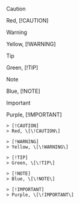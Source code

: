 > [!CAUTION]
> Red, \[\!CAUTION\]

> [!WARNING]
> Yellow, \[\!WARNING\]

> [!TIP]
> Green, \[\!TIP\]

> [!NOTE]
> Blue, \[\!NOTE\]

> [!IMPORTANT]
> Purple, \[\!IMPORTANT\]

```
> [!CAUTION]
> Red, \[\!CAUTION\]

> [!WARNING]
> Yellow, \[\!WARNING\]

> [!TIP]
> Green, \[\!TIP\]

> [!NOTE]
> Blue, \[\!NOTE\]

> [!IMPORTANT]
> Purple, \[\!IMPORTANT\]
```